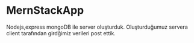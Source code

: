# MernStackApp
Nodejs,express mongoDB ile server oluşturduk. 
Oluşturduğumuz servera client tarafından girdğimiz verileri post ettik.
